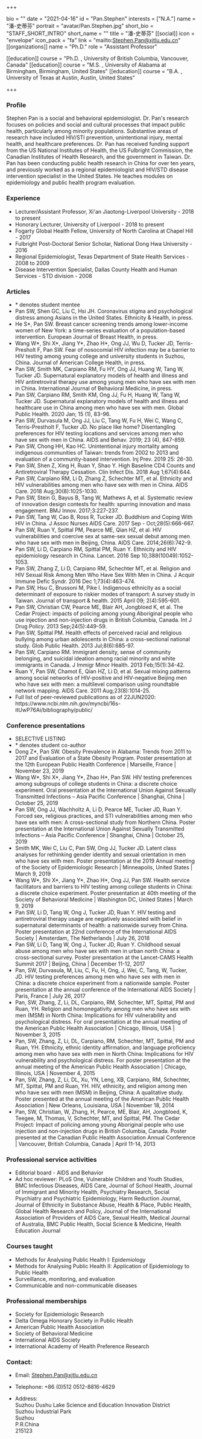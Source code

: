 +++

bio = ""
date = "2021-04-16"
id = "Pan.Stephen"
interests = ["N.A."]
name = "潘-史蒂芬"
portrait = "avatar/Pan.Stephen.jpg"
short_bio = "STAFF_SHORT_INTRO"
short_name = ""
title = "潘-史蒂芬"
[[social]]
    icon = "envelope"
    icon_pack = "fa"
    link = "mailto:Stephen.Pan@xjtlu.edu.cn"
[[organizations]]
    name = "Ph.D."
    role = "Assistant Professor"

[[education]]
    course = "Ph.D. , University of British Columbia, Vancouver, Canada"
[[education]]
    course = "M.S. , University of Alabama at Birmingham, Birmingham, United States"
[[education]]
    course = "B.A. , University of Texas at Austin, Austin, United States"

+++

### Profile

Stephen Pan is a social and behavioral epidemiologist. Dr. Pan's research focuses on policies and social and cultural processes that impact public health, particularly among minority populations. Substantive areas of research have included HIV/STI prevention, unintentional injury, mental health, and healthcare preferences. Dr. Pan has received funding support from the US National Institutes of Health, the US Fulbright Commission, the Canadian Institutes of Health Research, and the government in Taiwan. Dr. Pan has been conducting public health research in China for over ten years, and previously worked as a regional epidemiologist and HIV/STD disease intervention specialist in the United States. He teaches modules on epidemiology and public health program evaluation.

###  Experience

<ul> <li> Lecturer/Assistant Professor, Xi'an Jiaotong-Liverpool University - 2018 to present </li><li> Honorary Lecturer, University of Liverpool - 2018 to present </li><li> Fogarty Global Health Fellow, University of North Carolina at Chapel Hill - 2017 </li><li> Fulbright Post-Doctoral Senior Scholar, National Dong Hwa University - 2016 </li><li> Regional Epidemiologist, Texas Department of State Health Services - 2008 to 2009 </li><li> Disease Intervention Specialist, Dallas County Health and Human Services - STD division - 2008 </li> </ul>

###  Articles

<ul> <li> * denotes student mentee </li><li> Pan SW, Shen GC, Liu C, Hsi JH. Coronavirus stigma and psychological distress among Asians in the United States. Ethnicity & Health, in press. </li><li> He S*, Pan SW. Breast cancer screening trends among lower-income women of New York: a time-series evaluation of a population-based intervention. European Journal of Breast Health, in press. </li><li> Wang W*, Shi X*, Jiang Y*, Zhao H*, Ong JJ, Wu D, Tucker JD, Terris-Presholt F, Pan SW. Fear of nosocomial HIV infection may be a barrier to HIV testing among young college and university students in Suzhou, China. Journal of American College Health, in press. </li><li> Pan SW, Smith MK, Carpiano RM, Fu HY, Ong JJ, Huang W, Tang W, Tucker JD. Supernatural explanatory models of health and illness and HIV antiretroviral therapy use among young men who have sex with men in China. International Journal of Behavioral Medicine, in press.  </li><li> Pan SW, Carpiano RM, Smith KM, Ong JJ, Fu H, Huang W, Tang W, Tucker JD. Supernatural explanatory models of health and illness and healthcare use in China among men who have sex with men. Global Public Health. 2020 Jan; 15 (1), 83-96. </li><li> Pan SW, Durvasula M, Ong JJ, Liu C, Tang W, Fu H, Wei C, Wang C, Terris-Prestholt F, Tucker JD. No place like home? Disentangling preferences for HIV testing locations and services among men who have sex with men in China. AIDS and Behav. 2019; 23 (4), 847-859. </li><li> Pan SW, Chong HH, Kao HC. Unintentional injury mortality among indigenous communities of Taiwan: trends from 2002 to 2013 and evaluation of a community-based intervention. Inj Prev. 2019 25: 26-30. </li><li> Pan SW, Shen Z, Xing H, Ruan Y, Shao Y. High Baseline CD4 Counts and Antiretroviral Therapy Cessation. Clin Infect Dis. 2018 Aug 1;67(4):644.  </li><li> Pan SW, Carpiano RM, Li D, Zhang Z, Schechter MT, et al. Ethnicity and HIV vulnerabilities among men who have sex with men in China. AIDS Care. 2018 Aug;30(8):1025-1030.  </li><li> Pan SW, Stein G, Bayus B, Tang W, Mathews A, et al. Systematic review of innovation design contests for health: spurring innovation and mass engagement. BMJ Innov. 2017;3:227-237.  </li><li> Pan SW, Tang W, Cao B, Ross R, Tucker JD. Buddhism and Coping With HIV in China. J Assoc Nurses AIDS Care. 2017 Sep - Oct;28(5):666-667.  </li><li> Pan SW, Ruan Y, Spittal PM, Pearce ME, Qian HZ, et al. HIV vulnerabilities and coercive sex at same-sex sexual debut among men who have sex with men in Beijing, China. AIDS Care. 2014;26(6):742-9.  </li><li> Pan SW, Li D, Carpiano RM, Spittal PM, Ruan Y. Ethnicity and HIV epidemiology research in China. Lancet. 2016 Sep 10;388(10049):1052-1053.  </li><li> Pan SW, Zhang Z, Li D, Carpiano RM, Schechter MT, et al. Religion and HIV Sexual Risk Among Men Who Have Sex With Men in China. J Acquir Immune Defic Syndr. 2016 Dec 1;73(4):463-474.  </li><li> Pan SW, Hsu C, Brussoni M, Pike I. Indigenous ethnicity as a social determinant of exposure to riskier modes of transport: A survey study in Taiwan. Journal of transport & health. 2015 April 09; 2(4):595-601. </li><li> Pan SW, Christian CW, Pearce ME, Blair AH, Jongbloed K, et al. The Cedar Project: impacts of policing among young Aboriginal people who use injection and non-injection drugs in British Columbia, Canada. Int J Drug Policy. 2013 Sep;24(5):449-59.  </li><li> Pan SW, Spittal PM. Health effects of perceived racial and religious bullying among urban adolescents in China: a cross-sectional national study. Glob Public Health. 2013 Jul;8(6):685-97.  </li><li> Pan SW, Carpiano RM. Immigrant density, sense of community belonging, and suicidal ideation among racial minority and white immigrants in Canada. J Immigr Minor Health. 2013 Feb;15(1):34-42.  </li><li> Ruan Y, Pan SW, Chamot E, Qian HZ, Li D, et al. Sexual mixing patterns among social networks of HIV-positive and HIV-negative Beijing men who have sex with men: a multilevel comparison using roundtable network mapping. AIDS Care. 2011 Aug;23(8):1014-25.  </li><li> Full list of peer-reviewed publications as of 22JUN2020: https://www.ncbi.nlm.nih.gov/myncbi/16s-itUwP76Ai/bibliography/public/ </li> </ul>

###  Conference presentations

<ul> <li> SELECTIVE LISTING </li><li> * denotes student co-author </li><li> Dong Z*, Pan SW. Obesity Prevalence in Alabama: Trends from 2011 to 2017 and Evaluation of a State Obesity Program. Poster presentation at the 12th European Public Health Conference | Marseille, France | November 23, 2019 </li><li> Wang W*, Shi X*, Jiang Y*, Zhao H*, Pan SW. HIV testing preferences among subgroups of college students in China: a discrete choice experiment. Oral presentation at the International Union Against Sexually Transmitted Infections – Asia Pacific Conference | Shanghai, China | October 25, 2019 </li><li> Pan SW, Ong JJ, Wachholtz A, Li D, Pearce ME, Tucker JD, Ruan Y. Forced sex, religious practices, and STI vulnerabilities among men who have sex with men: A cross-sectional study from Northern China. Poster presentation at the International Union Against Sexually Transmitted Infections – Asia Pacific Conference | Shanghai, China | October 25, 2019    </li><li> Smith MK, Wei C, Liu C, Pan SW, Ong JJ, Tucker JD. Latent class analyses for rethinking gender identity and sexual orientation in men who have sex with men. Poster presentation at the 2019 Annual meeting of the Society of Epidemiologic Research | Minneapolis, United States | March 9, 2019 </li><li> Wang W*, Shi X*, Jiang Y*, Zhao H*, Ong JJ, Pan SW. Health service facilitators and barriers to HIV testing among college students in China: a discrete choice experiment. Poster presentation at 40th meeting of the Society of Behavioral Medicine | Washington DC, United States | March 9, 2019 </li><li> Pan SW, Li D, Tang W, Ong J, Tucker JD, Ruan Y. HIV testing and antiretroviral therapy usage are negatively associated with belief in supernatural determinants of health: a nationwide survey from China. Poster presentation at 22nd conference of the International AIDS Society | Amsterdam, The Netherlands | July 26, 2018 </li><li> Pan SW, Li D, Tang W, Ong J, Tucker JD, Ruan Y. Childhood sexual abuse among men who have sex with men in urban north China: a cross-sectional survey. Poster presentation at the Lancet-CAMS Health Summit 2017 | Beijing, China | December 11-12, 2017 </li><li> Pan, SW, Durvasula, M, Liu, C, Fu, H, Ong, J, Wei, C, Tang, W, Tucker, JD. HIV testing preferences among men who have sex with men in China: a discrete choice experiment from a nationwide sample. Poster presentation at the annual conference of the International AIDS Society | Paris, France | July 26, 2017 </li><li> Pan, SW, Zhang, Z, Li, DL, Carpiano, RM, Schechter, MT, Spittal, PM and Ruan, YH. Religion and homonegativity among men who have sex with men (MSM) in North China: Implications for HIV vulnerability and psychological distress. For oral presentation at the annual meeting of the American Public Health Association | Chicago, Illinois, USA | November 3, 2015 </li><li> Pan, SW, Zhang, Z, Li, DL, Carpiano, RM, Schechter, MT, Spittal, PM and Ruan, YH. Ethnicity, ethnic identity affirmation, and language proficiency among men who have sex with men in North China: Implications for HIV vulnerability and psychological distress. For poster presentation at the annual meeting of the American Public Health Association | Chicago, Illinois, USA | November 4, 2015 </li><li> Pan, SW, Zhang, Z, Li, DL, Xu, YN, Leng, XB, Carpiano, RM, Schechter, MT, Spittal, PM and Ruan, YH. HIV, ethnicity, and religion among men who have sex with men (MSM) in Beijing, China: A qualitative study. Poster presented at the annual meeting of the American Public Health Association | New Orleans, Louisiana, USA | November 18, 2014 </li><li> Pan, SW, Christian, W, Zhang, H, Pearce, ME, Blair, AH, Jongbloed, K, Teegee, M, Thomas, V, Schechter, MT, and Spittal, PM. The Cedar Project: Impact of policing among young Aboriginal people who use injection and non-injection drugs in British Columbia, Canada. Poster presented at the Canadian Public Health Association Annual Conference | Vancouver, British Columbia, Canada | April 11-14, 2013 </li> </ul>

###  Professional service activities

<ul> <li> Editorial board - AIDS and Behavior </li><li> Ad hoc reviewer: PLoS One, Vulnerable Children and Youth Studies, BMC Infectious Diseases, AIDS Care, Journal of School Health, Journal of Immigrant and Minority Health, Psychiatry Research, Social Psychiatry and Psychiatric Epidemiology, Harm Reduction Journal, Journal of Ethnicity in Substance Abuse, Health & Place, Public Health, Global Health Research and Policy, Journal of the International Association of Providers of AIDS Care, Sexual Health, Medical Journal of Australia, BMC Public Health, Social Science & Medicine, Health Education Journal </li> </ul>

###  Courses taught

<ul> <li> Methods for Analysing Public Health I: Epidemiology </li><li> Methods for Analysing Public Health II: Application of Epidemiology to Public Health </li><li> Surveillance, monitoring, and evaluation </li><li> Communicable and non-communicable diseases </li> </ul>

###  Professional memberships

<ul> <li> Society for Epidemiologic Research </li><li> Delta Omega Honorary Society in Public Health </li><li> American Public Health Association </li><li> Society of Behavioral Medicine </li><li> International AIDS Society </li><li> International Academy of Health Preference Research </li> </ul>


### Contact:

 - Email: Stephen.Pan@xjtlu.edu.cn

 - Telephone: +86 (0)512 0512-8816-4629

 - Address: <br> Suzhou Dushu Lake Science and Education Innovation District <br> Suzhou Industrial Park <br> Suzhou <br> P.R.China<br> 215123<br><br>
